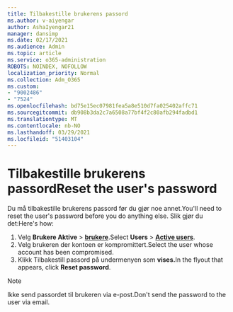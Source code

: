 ```yaml
---
title: Tilbakestille brukerens passord
ms.author: v-aiyengar
author: AshaIyengar21
manager: dansimp
ms.date: 02/17/2021
ms.audience: Admin
ms.topic: article
ms.service: o365-administration
ROBOTS: NOINDEX, NOFOLLOW
localization_priority: Normal
ms.collection: Adm_O365
ms.custom:
- "9002486"
- "7524"
ms.openlocfilehash: bd75e15ec07981fea5a8e510d7fa025402affc71
ms.sourcegitcommit: db908b3da2c7a6508a77bf4f2c80afb294fadbd1
ms.translationtype: MT
ms.contentlocale: nb-NO
ms.lasthandoff: 03/29/2021
ms.locfileid: "51403104"
---
```

# <a name="reset-the-users-password"></a><span data-ttu-id="75b80-102">Tilbakestille brukerens passord</span><span class="sxs-lookup"><span data-stu-id="75b80-102">Reset the user's password</span></span>

<span data-ttu-id="75b80-103">Du må tilbakestille brukerens passord før du gjør noe annet.</span><span class="sxs-lookup"><span data-stu-id="75b80-103">You'll need to reset the user's password before you do anything else.</span></span> <span data-ttu-id="75b80-104">Slik gjør du det:</span><span class="sxs-lookup"><span data-stu-id="75b80-104">Here's how:</span></span>

1. <span data-ttu-id="75b80-105">Velg **Brukere Aktive**  >  **[brukere](https://go.microsoft.com/fwlink/p/?linkid=834822)**.</span><span class="sxs-lookup"><span data-stu-id="75b80-105">Select **Users** > **[Active users](https://go.microsoft.com/fwlink/p/?linkid=834822)**.</span></span>
1. <span data-ttu-id="75b80-106">Velg brukeren der kontoen er kompromittert.</span><span class="sxs-lookup"><span data-stu-id="75b80-106">Select the user whose account has been compromised.</span></span>
1. <span data-ttu-id="75b80-107">Klikk Tilbakestill passord på undermenyen som **vises.**</span><span class="sxs-lookup"><span data-stu-id="75b80-107">In the flyout that appears, click **Reset password**.</span></span>

> [!NOTE]
> <span data-ttu-id="75b80-108">Ikke send passordet til brukeren via e-post.</span><span class="sxs-lookup"><span data-stu-id="75b80-108">Don't send the password to the user via email.</span></span>
